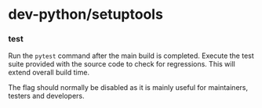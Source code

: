 # dev-python/setuptools

### test
Run the `pytest` command after the main build is completed. Execute the test suite provided with the source code to check for regressions. This will extend overall build time.

The flag should normally be disabled as it is mainly useful for maintainers, testers and developers.
